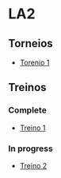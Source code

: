 # LA2

## Torneios

- [Torenio 1](https://github.com/Alef-Keuffer/LA2/blob/master/torneio1/torneio1.py)

## Treinos

### Complete

- [Treino 1](https://github.com/Alef-Keuffer/LA2/blob/master/treino1/treino1.py)

### In progress

- [Treino 2](https://github.com/Alef-Keuffer/LA2/blob/master/treino2/treino2.py)
